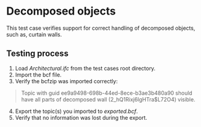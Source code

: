# Decomposed objects

This test case verifies support for correct handling of decomposed objects, such as, curtain walls.

## Testing process

1. Load _Architectural.ifc_ from the test cases root directory.
2. Import the bcf file.
3. Verify the bcfzip was imported correctly:

> Topic with guid ee9a9498-698b-44ed-8ece-b3ae3b480a90 should have all parts of decomposed wall (2_hQ1Rixj6lgHTra$L72O4) visible.

4. Export the topic(s) you imported to _exported.bcf_.
5. Verify that no information was lost during the export.

